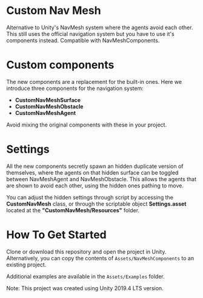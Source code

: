 # Custom Nav Mesh

Alternative to Unity's NavMesh system where the agents avoid each other. This still uses the official navigation system but you have to use it's components instead. Compatible with NavMeshComponents.

# Custom components

The new components are a replacement for the built-in ones. Here we introduce three components for the navigation system:

* __CustomNavMeshSurface__
* __CustomNavMeshObstacle__
* __CustomNavMeshAgent__

Avoid mixing the original components with these in your project.

# Settings

All the new components secretly spawn an hidden duplicate version of themselves, where the agents on that hidden surface can be toggled between NavMeshAgent and NavMeshObstacle. This allows the agents that are shown to avoid each other, using the hidden ones pathing to move.

You can adjust the hidden settings through script by accessing the __CustomNavMesh__ class, or through the scriptable object __Settings.asset__ located at the __"CustomNavMesh/Resources"__ folder.

# How To Get Started

Clone or download this repository and open the project in Unity.
Alternatively, you can copy the contents of `Assets/NavMeshComponents` to an existing project.

Additional examples are available in the `Assets/Examples` folder.

Note: This project was created using Unity 2019.4 LTS version.